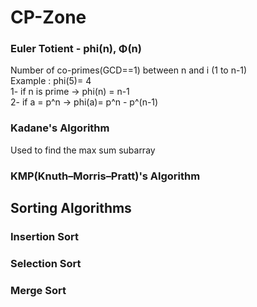 # CP-Zone

### Euler Totient - phi(n), Φ(n)
  Number of co-primes(GCD==1) between n and i (1 to n-1)  
  Example : phi(5)= 4  
  1- if n is prime -> phi(n) = n-1  
  2- if a = p^n -> phi(a)= p^n - p^(n-1)  

### Kadane's Algorithm
Used to find the max sum subarray

### KMP(Knuth–Morris–Pratt)'s  Algorithm


## Sorting Algorithms

### Insertion Sort

### Selection Sort

### Merge Sort
